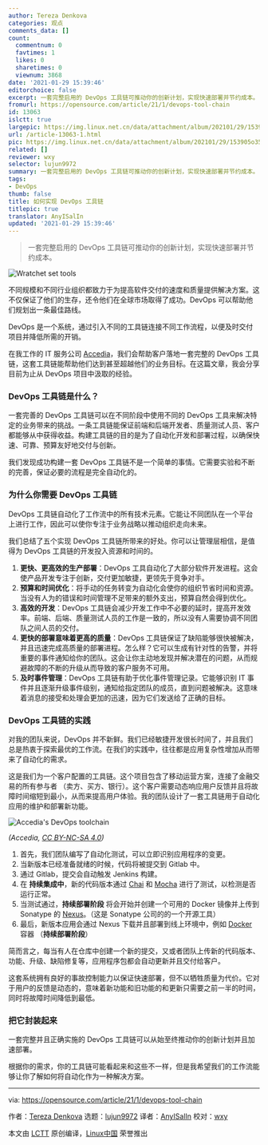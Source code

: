 ```yaml
---
author: Tereza Denkova
categories: 观点
comments_data: []
count:
  commentnum: 0
  favtimes: 1
  likes: 0
  sharetimes: 0
  viewnum: 3868
date: '2021-01-29 15:39:46'
editorchoice: false
excerpt: 一套完整启用的 DevOps 工具链可推动你的创新计划，实现快速部署并节约成本。
fromurl: https://opensource.com/article/21/1/devops-tool-chain
id: 13063
islctt: true
largepic: https://img.linux.net.cn/data/attachment/album/202101/29/153905o35h8u9zy5k58bll.jpg
url: /article-13063-1.html
pic: https://img.linux.net.cn/data/attachment/album/202101/29/153905o35h8u9zy5k58bll.jpg.thumb.jpg
related: []
reviewer: wxy
selector: lujun9972
summary: 一套完整启用的 DevOps 工具链可推动你的创新计划，实现快速部署并节约成本。
tags:
- DevOps
thumb: false
title: 如何实现 DevOps 工具链
titlepic: true
translator: AnyISalIn
updated: '2021-01-29 15:39:46'
---
```



> 
> 一套完整启用的 DevOps 工具链可推动你的创新计划，实现快速部署并节约成本。
> 
> 
> 


![](https://img.linux.net.cn/data/attachment/album/202101/29/153905o35h8u9zy5k58bll.jpg "Wratchet set tools")


不同规模和不同行业组织都致力于为提高软件交付的速度和质量提供解决方案。这不仅保证了他们的生存，还令他们在全球市场取得了成功。DevOps 可以帮助他们规划出一条最佳路线。


DevOps 是一个系统，通过引入不同的工具链连接不同工作流程，以便及时交付项目并降低所需的开销。


在我工作的 IT 服务公司 [Accedia](https://accedia.com/services/operations/devops/)，我们会帮助客户落地一套完整的 DevOps 工具链，这套工具链能帮助他们达到甚至超越他们的业务目标。在这篇文章，我会分享目前为止从 DevOps 项目中汲取的经验。


### DevOps 工具链是什么？


一套完善的 DevOps 工具链可以在不同阶段中使用不同的 DevOps 工具来解决特定的业务带来的挑战。一条工具链能保证前端和后端开发者、质量测试人员、客户都能够从中获得收益。构建工具链的目的是为了自动化开发和部署过程，以确保快速、可靠、预算友好地交付与创新。


我们发现成功构建一套 DevOps 工具链不是一个简单的事情。它需要实验和不断的完善，保证必要的流程是完全自动化的。


### 为什么你需要 DevOps 工具链


DevOps 工具链自动化了工作流中的所有技术元素。它能让不同团队在一个平台上进行工作，因此可以使你专注于业务战略以推动组织走向未来。


我们总结了五个实现 DevOps 工具链所带来的好处。你可以让管理层相信，是值得为 DevOps 工具链的开发投入资源和时间的。


1. **更快、更高效的生产部署**：DevOps 工具自动化了大部分软件开发进程。这会使产品开发专注于创新，交付更加敏捷，更领先于竞争对手。
2. **预算和时间优化**：将手动的任务转变为自动化会使你的组织节省时间和资源。当没有人为的错误和时间管理不足带来的额外支出，预算自然会得到优化。
3. **高效的开发**：DevOps 工具链会减少开发工作中不必要的延时，提高开发效率。前端、后端、质量测试人员的工作是一致的，所以没有人需要协调不同团队之间人员的交付。
4. **更快的部署意味着更高的质量**：DevOps 工具链保证了缺陷能够很快被解决，并且迅速完成高质量的部署进程。怎么样？它可以生成有针对性的告警，并将重要的事件通知给你的团队。这会让你主动地发现并解决潜在的问题，从而规避故障的不断的升级从而导致的客户服务不可用。
5. **及时事件管理**：DevOps 工具链有助于优化事件管理记录。它能够识别 IT 事件并且逐渐升级事件级别，通知给指定团队的成员，直到问题被解决。这意味着消息的接受和处理会更加的迅速，因为它们发送给了正确的目标。


### DevOps 工具链的实践


对我的团队来说，DevOps 并不新鲜。我们已经敏捷开发很长时间了，并且我们总是热衷于探索最优的工作流。在我们的实践中，往往都是应用复杂性增加从而带来了自动化的需求。


这是我们为一个客户配置的工具链。这个项目包含了移动运营方案，连接了金融交易的所有参与者 （卖方、买方、银行）。这个客户需要动态响应用户反馈并且将故障时间缩短到最小，从而来提高用户体验。我的团队设计了一套工具链用于自动化应用的维护和部署新功能。


![Accedia's DevOps toolchain](https://img.linux.net.cn/data/attachment/album/202101/29/153949j3ozdhoojhod2kek.png "Accedia's DevOps toolchain")


*(Accedia, [CC BY-NC-SA 4.0](https://creativecommons.org/licenses/by-nc-sa/4.0/))*


1. 首先，我们团队编写了自动化测试，可以立即识别应用程序的变更。
2. 当新版本已经准备就绪的时候，代码将被提交到 Gitlab 中。
3. 通过 Gitlab，提交会自动触发 Jenkins 构建。
4. 在 **持续集成中**，新的代码版本通过 [Chai](https://www.chaijs.com/) 和 [Mocha](https://mochajs.org/) 进行了测试，以检测是否运行正常。
5. 当测试通过，**持续部署阶段** 将会开始并创建一个可用的 Docker 镜像并上传到 Sonatype 的 [Nexus](https://www.sonatype.com/nexus/repository-oss)。（这是 Sonatype 公司的的一个开源工具）
6. 最后，新版本应用会通过 Nexus 下载并且部署到线上环境中，例如 [Docker](https://opensource.com/resources/what-docker) 容器 （**持续部署阶段**）


简而言之，每当有人在仓库中创建一个新的提交，又或者团队上传新的代码版本、功能、升级、缺陷修复等，应用程序包都会自动更新并且交付给客户。


这套系统拥有良好的事故控制能力以保证快速部署，但不以牺牲质量为代价。它对于用户的反馈是动态的，意味着新功能和旧功能的和更新只需要之前一半的时间，同时将故障时间降低到最低。


### 把它封装起来


一套完整并且正确实施的 DevOps 工具链可以从始至终推动你的创新计划并且加速部署。


根据你的需求，你的工具链可能看起来和这些不一样，但是我希望我们的工作流能够让你了解如何将自动化作为一种解决方案。




---


via: <https://opensource.com/article/21/1/devops-tool-chain>


作者：[Tereza Denkova](https://opensource.com/users/tereza-denkova) 选题：[lujun9972](https://github.com/lujun9972) 译者：[AnyISalIn](https://github.com/AnyISalIn) 校对：[wxy](https://github.com/wxy)


本文由 [LCTT](https://github.com/LCTT/TranslateProject) 原创编译，[Linux中国](https://linux.cn/) 荣誉推出